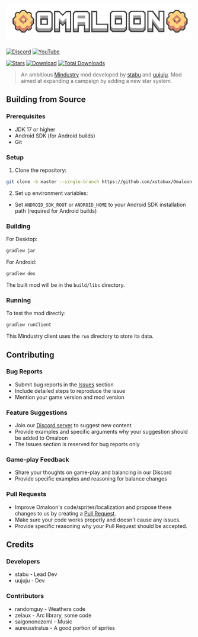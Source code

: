 # ![img.png](/assets/img.png)

[![Discord](https://img.shields.io/discord/1011940744774303795.svg?color=7289da&logo=discord&label=Omaloon-General&style=for-the-badge)](https://discord.gg/bNMT82Hswb)
[![YouTube](https://img.shields.io/youtube/channel/subscribers/UCKYkjTAwp-ZpKBVDdknSIHw?color=ff5959&label=YouTube&logo=youtube&style=for-the-badge)](https://www.youtube.com/@omaloon)

[![Stars](https://img.shields.io/github/stars/xstabux/Omaloon?color=7289da&label=%20Please%20Star%20Omaloon%21&style=for-the-badge)](https://github.com/xStaBUx/Omaloon-mod-public)
[![Download](https://img.shields.io/github/v/release/xStaBUx/Omaloon-mod-public?color=6aa84f&include_prereleases&label=Latest%20version&logo=github&logoColor=white&style=for-the-badge)](https://github.com/xStaBUx/Omaloon-mod-public/releases)
[![Total Downloads](https://img.shields.io/github/downloads/xStaBUx/Omaloon-mod-public/total?color=7289da&label&logo=docusign&logoColor=white&style=for-the-badge)](https://github.com/xStaBUx/Omaloon-mod-public/releases)

> An ambitious [Mindustry](https://github.com/Anuken/Mindustry) mod
> developed by [stabu](https://github.com/stabu-dev) and [uujuju](https://github.com/uujuju1).
> Mod aimed at expanding a campaign by adding a new star system.

## Building from Source

### Prerequisites

- JDK 17 or higher
- Android SDK (for Android builds)
- Git

### Setup

1. Clone the repository:

```bash
git clone -b master --single-branch https://github.com/xstabux/Omaloon
```

2. Set up environment variables:

- Set `ANDROID_SDK_ROOT` or `ANDROID_HOME` to your Android SDK installation path (required for Android builds)

### Building

For Desktop:

```bash
gradlew jar
```

For Android:

```bash
gradlew dex
```

The built mod will be in the `build/libs` directory.

### Running

To test the mod directly:

```bash
gradlew runClient
```

This Mindustry client uses the `run` directory to store its data.

## Contributing

### Bug Reports

- Submit bug reports in the [Issues](https://github.com/xStaBUx/Omaloon-mod-public/issues) section
- Include detailed steps to reproduce the issue
- Mention your game version and mod version

### Feature Suggestions

- Join our [Discord server](https://discord.gg/bNMT82Hswb) to suggest new content
- Provide examples and specific arguments why your suggestion should be added to Omaloon
- The Issues section is reserved for bug reports only

### Game-play Feedback

- Share your thoughts on game-play and balancing in our Discord
- Provide specific examples and reasoning for balance changes

### Pull Requests

- Improve Omaloon's code/sprites/localization and propose these changes to us by creating a [Pull Request](https://github.com/stabu-dev/Omaloon/pulls).
- Make sure your code works properly and doesn't cause any issues.
- Provide specific reasoning why your Pull Request should be accepted.

## Credits

### Developers

- stabu - Lead Dev
- uujuju - Dev

### Contributors

- randomguy - Weathers code
- zelaux - Arc library, some code
- saigononozomi - Music
- aureusstratus - A good portion of sprites
